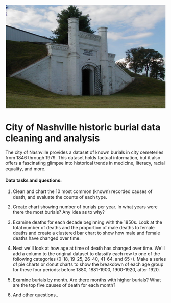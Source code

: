 <p align="center">
    <img src="./burial_site.jpg" alt="logo" width="500" height="325"/>
</p>

# City of Nashville historic burial data cleaning and analysis
The city of Nashville provides a dataset of known burials in city cemeteries from 1846 through 1979. This dataset holds factual information, but it also offers a fascinating glimpse into historical trends in medicine, literacy, racial equality, and more.

#### Data tasks and questions:
1.	Clean and chart the 10 most common (known) recorded causes of death, and evaluate the counts of each type.

2.	Create chart showing number of burials per year. In what years were there the most burials? Any idea as to why?

3.  Examine deaths for each decade beginning with the 1850s. Look at the total number of deaths and the proportion of male deaths to female deaths and create a clustered bar chart to show how male and female deaths have changed over time.

4. Next we'll look at how age at time of death has changed over time. We'll add a column to the original dataset to classify each row to one of the following categories (0-18, 19-25, 26-40, 41-64, and 65+). Make a series of pie charts or donut charts to show the breakdown of each age group for these four periods: before 1880, 1881-1900, 1900-1920, after 1920.

5. Examine burials by month. Are there months with higher burials? What are the top five causes of death for each month?

6. And other questions..
